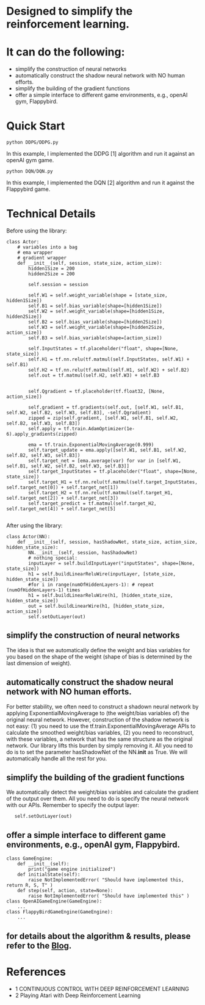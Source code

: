 # Designed to simplify the reinforcement learning.
# It can do the following:
- simplify the construction of neural networks 
- automatically construct the shadow neural network with NO human efforts.
- simplify the building of the gradient functions
- offer a simple interface to different game environments, e.g., openAI gym, Flappybird.


# Quick Start 
```
python DDPG/DDPG.py 
```
In this example, I implemented the DDPG [1] algorithm and run it against an openAI gym game. 
```
python DQN/DQN.py
```
In this example, I implemented the DQN [2] algorithm and run it against the Flappybird game.

# Technical Details
Before using the library:
```
class Actor:
    # variables into a bag
    # ema wrapper
    # gradient wrapper
    def __init__(self, session, state_size, action_size):
        hidden1Size = 200
        hidden2Size = 200

        self.session = session

        self.W1 = self.weight_variable(shape = [state_size, hidden1Size])
        self.B1 = self.bias_variable(shape=[hidden1Size])
        self.W2 = self.weight_variable(shape=[hidden1Size, hidden2Size])
        self.B2 = self.bias_variable(shape=[hidden2Size])
        self.W3 = self.weight_variable(shape=[hidden2Size, action_size])
        self.B3 = self.bias_variable(shape=[action_size])

        self.InputStates = tf.placeholder("float", shape=[None, state_size])
        self.H1 = tf.nn.relu(tf.matmul(self.InputStates, self.W1) + self.B1)
        self.H2 = tf.nn.relu(tf.matmul(self.H1, self.W2) + self.B2)
        self.out = tf.matmul(self.H2, self.W3) + self.B3


        self.Qgradient = tf.placeholder(tf.float32, [None, action_size])

        self.gradient = tf.gradients(self.out, [self.W1, self.B1, self.W2, self.B2, self.W3, self.B3], -self.Qgradient)
        zipped = zip(self.gradient, [self.W1, self.B1, self.W2, self.B2, self.W3, self.B3])
        self.apply = tf.train.AdamOptimizer(1e-6).apply_gradients(zipped)

        ema = tf.train.ExponentialMovingAverage(0.999)
        self.target_update = ema.apply([self.W1, self.B1, self.W2, self.B2, self.W3, self.B3])
        self.target_net = [ema.average(var) for var in [self.W1, self.B1, self.W2, self.B2, self.W3, self.B3]]
        self.target_InputStates = tf.placeholder("float", shape=[None, state_size])
        self.target_H1 = tf.nn.relu(tf.matmul(self.target_InputStates, self.target_net[0]) + self.target_net[1])
        self.target_H2 = tf.nn.relu(tf.matmul(self.target_H1, self.target_net[2]) + self.target_net[3])
        self.target_predict = tf.matmul(self.target_H2, self.target_net[4]) + self.target_net[5]
        
```
After using the library:
```
class Actor(NN):
    def __init__(self, session, hasShadowNet, state_size, action_size, hidden_state_size):
        NN.__init__(self, session, hasShadowNet)
        # nothing special:
        inputLayer = self.buildInputLayer("inputStates", shape=[None, state_size])
        h1 = self.buildLinearReluWire(inputLayer, [state_size, hidden_state_size])
        #for i in range(numOfHiddenLayers-1): # repeat (numOfHiddenLayers-1) times
        h1 = self.buildLinearReluWire(h1, [hidden_state_size, hidden_state_size])
        out = self.buildLinearWire(h1, [hidden_state_size, action_size])
        self.setOutLayer(out)
```
## simplify the construction of neural networks
The idea is that we automatically define the weight and bias variables for you based on the shape of the weight (shape of bias is determined by the last dimension of weight). 

## automatically construct the shadow neural network with NO human efforts.
For better stability, we often need to construct a shadown neural network by applying ExponentialMovingAverage to (the weight/bias variables of) the original neural network. However, construction of the shadow network is not easy: (1) you need to use the tf.train.ExponentialMovingAverage APIs to calculate the smoothed weight/bias variables, (2) you need to reconstruct, with these variables, a network that has the same structure as the original network. Our library lifts this burden by simply removing it. All you need to do is to set the parameter hasShadowNet of the NN.__init__ as True. We will automatically handle all the rest for you.

## simplify the building of the gradient functions
We automatically detect the weight/bias variables and calculate the gradient of the output over them.
All you need to do is specify the neural network with our APIs. Remember to specify the output layer:
```
   self.setOutLayer(out)
```

## offer a simple interface to different game environments, e.g., openAI gym, Flappybird.
```
class GameEngine:
    def __init__(self):
        print("game engine initialized")
    def initialState(self):
        raise NotImplementedError( "Should have implemented this, return R, S, T" )
    def step(self, action, state=None):
        raise NotImplementedError( "Should have implemented this" )
class OpenAIGameEngine(GameEngine):
    ...
class FlappyBirdGameEngine(GameEngine):
    ... 
```
## for details about the algorithm & results, please refer to the <a href="https://rl123blog.wordpress.com/">Blog</a>.


# References
- 1 CONTINUOUS  CONTROL  WITH  DEEP  REINFORCEMENT LEARNING
- 2 Playing Atari with Deep Reinforcement Learning

